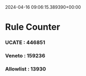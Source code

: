 2024-04-16 09:06:15.389390+00:00
# Rule Counter 
 ### UCATE : 446851

 ### Veneto : 159236

 ### Allowlist : 13930